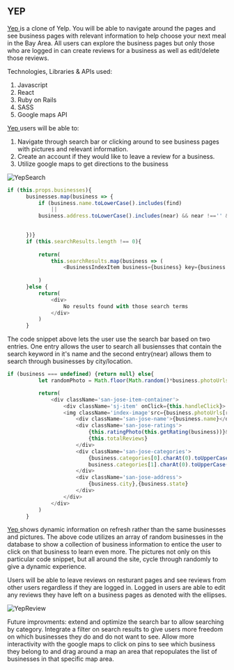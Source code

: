 ## YEP

<a href ="https://yep-aa.herokuapp.com/#/" target='_blank' rel = 'noopener noreferrer'>Yep <a/> is a clone of Yelp. You will be able to navigate around the pages and see business pages with relevant information to help choose your next meal in the Bay Area. All users can explore the business pages but only those who are logged in can create reviews for a business as well as edit/delete those reviews. 
  
Technologies, Libraries & APIs used:
1. Javascript
2. React
3. Ruby on Rails
4. SASS
5. Google maps API
  
<a href ="https://yep-aa.herokuapp.com/#/" target='_blank' rel = 'noopener noreferrer'>Yep <a/> users will be able to:
  1. Navigate through search bar or clicking around to see business pages with pictures and relevant information.
  2. Create an account if they would like to leave a review for a business.
  3. Utilize google maps to get directions to the business 
  
  ![YepSearch](https://user-images.githubusercontent.com/88340645/157931119-8c29e11d-1672-4c46-96a7-91735d7e1340.png)

  
  
  
  ```javascript
  if (this.props.businesses){
        businesses.map(business => {   
            if (business.name.toLowerCase().includes(find)  
                ||
            business.address.toLowerCase().includes(near) && near !=='' && !this.searchReults.includes(business.id)) this.searchResults.push(business)
            

        })}      
        if (this.searchResults.length !== 0){
        
            return(
                this.searchResults.map(business => (
                    <BusinessIndexItem business={business} key={business.id} businesses={businesses} search={this.searchResults}/>))
                
            )
        }else {
            return( 
                <div>
                    No results found with those search terms
                </div>
            )
        }
  
  
  ```
  The code snippet above lets the user use the search bar based on two entries. One entry allows the user to search all busiensses that contain the search keyword in it's name and the second entry(near) allows them to search through businesses by city/location.
  
  
  ```javascript 
  if (business === undefined) {return null} else{
            let randomPhoto = Math.floor(Math.random()*business.photoUrls.length)

            return(
                <div className='san-jose-item-container'>
                    <div className='sj-item' onClick={this.handleClick}> 
                    <img className='index-image'src={business.photoUrls[randomPhoto]}></img>
                        <div className='san-jose-name'>{business.name}</div>
                        <div className='san-jose-ratings'> 
                            {this.ratingPhoto(this.getRating(business))}&nbsp;
                            {this.totalReviews}
                        </div> 
                        <div className='san-jose-categories'>
                            {business.categories[0].charAt(0).toUpperCase() + business.categories[0].slice(1) + "," + 
                            business.categories[1].charAt(0).toUpperCase() + business.categories[1].slice(1)}
                        </div>
                        <div className='san-jose-address'>
                            {business.city},{business.state}
                        </div>   
                    </div>
                </div>
            )
        }
  ```
  
  <a href ="https://yep-aa.herokuapp.com/#/" target='_blank' rel = 'noopener noreferrer'>Yep <a/> shows dynamic information on refresh rather than the same businesses and pictures. The above code utilizes an array of random businesses in the database to show a collection of business information to entice the user to click on that business to learn even more. The pictures not only on this particular code snippet, but all around the site, cycle through randomly to give a dynamic experience.  
    
    
 Users will be able to leave reviews on resturant pages and see reviews from other users regardless if they are logged in. Logged in users are able to edit any reviews they have left on a business pages as denoted with the ellipses.
    
 
![YepReview](https://user-images.githubusercontent.com/88340645/157933436-f3101509-6b26-4c95-a96b-017e7cca8eb4.png)

   
    
    
 Future improvments: extend and optimize the search bar to allow searching by category. Integrate a filter on search results to give users more freedom on which businesses they do and do not want to see. Allow more interactivity with the google maps to click on pins to see which business they belong to and drag around a map an area that repopulates the list of businesses in that specific map area. 
